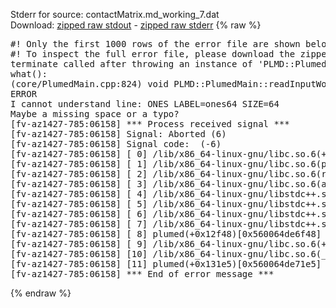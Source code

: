 Stderr for source:  contactMatrix.md_working_7.dat   
Download: [zipped raw stdout](contactMatrix.md_working_7.dat.plumed.stdout.txt.zip) - [zipped raw stderr](contactMatrix.md_working_7.dat.plumed.stderr.txt.zip) 
{% raw %}
<pre>
#! Only the first 1000 rows of the error file are shown below
#! To inspect the full error file, please download the zipped raw stderr file above
terminate called after throwing an instance of 'PLMD::Plumed::ExceptionError'
what():
(core/PlumedMain.cpp:824) void PLMD::PlumedMain::readInputWords(const std::vector<std::__cxx11::basic_string<char> >&)
ERROR
I cannot understand line: ONES LABEL=ones64 SIZE=64
Maybe a missing space or a typo?
[fv-az1427-785:06158] *** Process received signal ***
[fv-az1427-785:06158] Signal: Aborted (6)
[fv-az1427-785:06158] Signal code:  (-6)
[fv-az1427-785:06158] [ 0] /lib/x86_64-linux-gnu/libc.so.6(+0x42520)[0x7f5bfe842520]
[fv-az1427-785:06158] [ 1] /lib/x86_64-linux-gnu/libc.so.6(pthread_kill+0x12c)[0x7f5bfe8969fc]
[fv-az1427-785:06158] [ 2] /lib/x86_64-linux-gnu/libc.so.6(raise+0x16)[0x7f5bfe842476]
[fv-az1427-785:06158] [ 3] /lib/x86_64-linux-gnu/libc.so.6(abort+0xd3)[0x7f5bfe8287f3]
[fv-az1427-785:06158] [ 4] /lib/x86_64-linux-gnu/libstdc++.so.6(+0xa2b9e)[0x7f5bfeca2b9e]
[fv-az1427-785:06158] [ 5] /lib/x86_64-linux-gnu/libstdc++.so.6(+0xae20c)[0x7f5bfecae20c]
[fv-az1427-785:06158] [ 6] /lib/x86_64-linux-gnu/libstdc++.so.6(+0xae277)[0x7f5bfecae277]
[fv-az1427-785:06158] [ 7] /lib/x86_64-linux-gnu/libstdc++.so.6(__cxa_rethrow+0x4b)[0x7f5bfecae52b]
[fv-az1427-785:06158] [ 8] plumed(+0x12f48)[0x560064de6f48]
[fv-az1427-785:06158] [ 9] /lib/x86_64-linux-gnu/libc.so.6(+0x29d90)[0x7f5bfe829d90]
[fv-az1427-785:06158] [10] /lib/x86_64-linux-gnu/libc.so.6(__libc_start_main+0x80)[0x7f5bfe829e40]
[fv-az1427-785:06158] [11] plumed(+0x131e5)[0x560064de71e5]
[fv-az1427-785:06158] *** End of error message ***
</pre>
{% endraw %}
